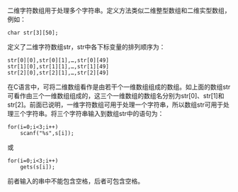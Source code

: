 二维字符数组用于处理多个字符串。定义方法类似二维整型数组和二维实型数组，例如：
```  
char str[3][50];
```
定义了二维字符数组str，str中各下标变量的排列顺序为：
```  
str[0][0],str[0][1],…,str[0][49]
str[1][0],str[1][1],…,str[1][49]
str[2][0],str[2][1],…,str[2][49]
```
在C语言中，可将二维数组看作是由若干个一维数组组成的数组。如上面的数组str可看作由三个一维数组组成的，这三个一维数组的数组名分别为str[0]、str[1]和str[2]。前面已说明，一维字符数组可用于处理一个字符串，所以数组str可用于处理三个字符串。将三个字符串输入到数组str中的语句为：
```  
for(i=0;i<3;i++)
	scanf("%s",s[i]);
```
或
```  
for(i=0;i<3;i++)
	gets(s[i]);
```
前者输入的串中不能包含空格，后者可包含空格。